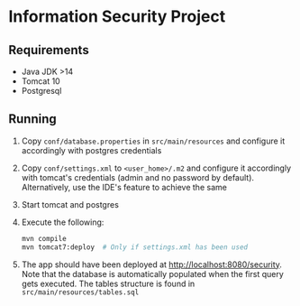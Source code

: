 # Information Security Project

## Requirements

- Java JDK >14
- Tomcat 10
- Postgresql

## Running

1) Copy `conf/database.properties` in `src/main/resources` and configure it accordingly with postgres credentials
   
2) Copy `conf/settings.xml` to `<user_home>/.m2` and configure it accordingly with tomcat's credentials (admin and no password by default). Alternatively, use the IDE's feature to achieve the same
 
3) Start tomcat and postgres

4) Execute the following:
    ```bash
    mvn compile
    mvn tomcat7:deploy  # Only if settings.xml has been used
    ```

5) The app should have been deployed at [http://localhost:8080/security](http://localhost:8080/security). Note that the database is automatically populated when the first query gets executed. The tables structure is found in `src/main/resources/tables.sql`